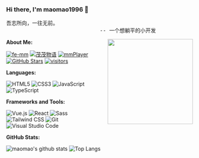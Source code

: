 ### Hi there, I'm maomao1996 👋

<pre>
吾志所向，一往无前。
                              -- 一个想躺平的小开发
</pre>

<img align='right' src="https://media.giphy.com/media/M9gbBd9nbDrOTu1Mqx/giphy.gif" width="230">

**About Me:**

[![fe-mm](https://img.shields.io/badge/MAOMAO1996-3399FF?logo=GoogleHome&logoColor=fff&label=Home)](https://fe-mm.com)
[![茂茂物语](https://img.shields.io/badge/茂茂物语-4ABF8A?logo=Bloglovin&logoColor=fff&label=笔记)](https://notes.fe-mm.com)
[![mmPlayer](https://img.shields.io/badge/mmPlayer-6666CC?logo=AppleMusic&logoColor=fff&label=音乐播放器)](https://netease-music.fe-mm.com)<br />
[![GitHub Stars](https://img.shields.io/github/stars/maomao1996?color=2da44e&label=GitHub%20Stars&logo=Github)](https://github.com/maomao1996)
[![visitors](https://visitor-badge.laobi.icu/badge?page_id=maomao1996.maomao1996)](https://github.com/maomao1996)

**Languages:**

![HTML5](https://img.shields.io/badge/HTML5-E34F26?logo=HTML5&logoColor=fff)
![CSS3](https://img.shields.io/badge/CSS3-1572B6?logo=CSS3&logoColor=fff)
![JavaScript](https://img.shields.io/badge/JavaScript-F7DF1E?logo=JavaScript&logoColor=333)
![TypeScript](https://img.shields.io/badge/TypeScript-3178C6?logo=TypeScript&logoColor=fff)

**Frameworks and Tools:**

![Vue.js](https://img.shields.io/badge/Vue.js-4FC08D?logo=Vue.js&logoColor=fff)
![React](https://img.shields.io/badge/React-61DAFB?logo=React&logoColor=333)
![Sass](https://img.shields.io/badge/Sass-CC6699?logo=Sass&logoColor=fff)
![Tailwind CSS](https://img.shields.io/badge/Tailwind%20CSS-06B6D4?logo=TailwindCSS&logoColor=fff)
![Git](https://img.shields.io/badge/Git-F05032?logo=Git&logoColor=fff)
![Visual Studio Code](https://img.shields.io/badge/VS%20CODE-007ACC?logo=VisualStudioCode&logoColor=fff)

**GitHub Stats:**

![maomao's github stats](https://github-readme-stats.vercel.app/api?username=maomao1996&show_icons=true&hide_title=true&count_private=true)
![Top Langs](https://github-readme-stats.vercel.app/api/top-langs/?username=maomao1996&layout=compact)
